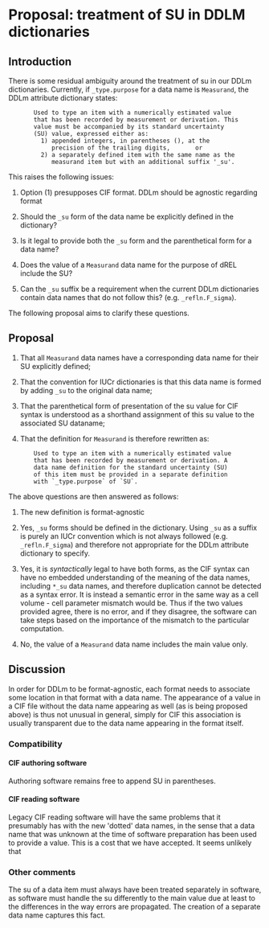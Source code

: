 # Proposal: treatment of SU in DDLM dictionaries

## Introduction

There is some residual ambiguity around the treatment of su in our
DDLm dictionaries.  Currently, if `_type.purpose` for a data name 
is `Measurand`, the DDLm attribute dictionary states:

```
       Used to type an item with a numerically estimated value
       that has been recorded by measurement or derivation. This
       value must be accompanied by its standard uncertainty
       (SU) value, expressed either as:
         1) appended integers, in parentheses (), at the
            precision of the trailing digits,       or
         2) a separately defined item with the same name as the
            measurand item but with an additional suffix '_su'.
```

This raises the following issues:

1. Option (1) presupposes CIF format. DDLm should be agnostic
regarding format

2. Should the `_su` form of the data name be explicitly defined in the
   dictionary?

3. Is it legal to provide both the `_su` form and the parenthetical
form for a data name?

4. Does the value of a `Measurand` data name for the purpose of
dREL include the SU?

5. Can the `_su` suffix be a requirement when the current DDLm
dictionaries contain data names that do not follow this?
(e.g. `_refln.F_sigma`).

The following proposal aims to clarify these questions.

## Proposal

1. That all `Measurand` data names have a corresponding
data name for their SU explicitly defined;

2. That the convention for IUCr dictionaries is that this
data name is formed by adding `_su` to the original data name;

3. That the parenthetical form of presentation of the su value
for CIF syntax is understood as a shorthand assignment of this
su value to the associated SU dataname;

4. That the definition for `Measurand` is therefore rewritten as:

```
       Used to type an item with a numerically estimated value
       that has been recorded by measurement or derivation. A 
       data name definition for the standard uncertainty (SU) 
       of this item must be provided in a separate definition
       with `_type.purpose` of `SU`.
```

The above questions are then answered as follows:

1. The new definition is format-agnostic

2. Yes, `_su` forms should be defined in the dictionary. Using 
`_su` as a suffix is purely an IUCr convention which is not
always followed (e.g. `_refln.F_sigma`) and therefore not
appropriate for the DDLm attribute dictionary to specify.

3. Yes, it is *syntactically* legal to have both forms, as the CIF
syntax can have no embedded understanding of the meaning of the data
names, including `*_su` data names, and therefore duplication cannot
be detected as a syntax error.  It is instead a semantic error in the
same way as a cell volume - cell parameter mismatch would be. Thus
if the two values provided agree, there is no error, and if they
disagree, the software can take steps based on the importance of 
the mismatch to the particular computation.

4. No, the value of a `Measurand` data name includes the main
value only.

## Discussion

In order for DDLm to be format-agnostic, each format needs to
associate some location in that format with a data name. The
appearance of a value in a CIF file without the data name appearing as
well (as is being proposed above) is thus not unusual in general,
simply for CIF this association is usually transparent due to the data
name appearing in the format itself.

### Compatibility

#### CIF authoring software

Authoring software remains free to append SU in parentheses.

#### CIF reading software

Legacy CIF reading software will have the same problems that it presumably has
with the new 'dotted' data names, in the sense that a data name that was
unknown at the time of software preparation has been used to provide a value. 
This is a cost that we have accepted. It seems unlikely that 

### Other comments

The su of a data item must always have been treated separately in
software, as software must handle the su differently to the main value
due at least to the differences in the way errors are propagated. 
The creation of a separate data name captures this fact.
